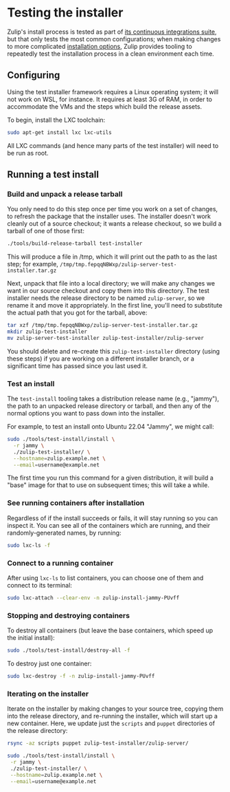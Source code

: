 # Testing the installer

Zulip's install process is tested as part of [its continuous
integrations suite][ci], but that only tests the most common
configurations; when making changes to more complicated [installation
options][installer-docs], Zulip provides tooling to repeatedly test
the installation process in a clean environment each time.

[ci]: https://github.com/zulip/zulip/actions/workflows/production-suite.yml?query=branch%3Amain
[installer-docs]: ../production/install.md

## Configuring

Using the test installer framework requires a Linux operating system;
it will not work on WSL, for instance. It requires at least 3G of
RAM, in order to accommodate the VMs and the steps which build the
release assets.

To begin, install the LXC toolchain:

```bash
sudo apt-get install lxc lxc-utils
```

All LXC commands (and hence many parts of the test installer) will
need to be run as root.

## Running a test install

### Build and unpack a release tarball

You only need to do this step once per time you work on a set of
changes, to refresh the package that the installer uses. The installer
doesn't work cleanly out of a source checkout; it wants a release
checkout, so we build a tarball of one of those first:

```bash
./tools/build-release-tarball test-installer
```

This will produce a file in /tmp, which it will print out the path to
as the last step; for example,
`/tmp/tmp.fepqqNBWxp/zulip-server-test-installer.tar.gz`

Next, unpack that file into a local directory; we will make any
changes we want in our source checkout and copy them into this
directory. The test installer needs the release directory to be named
`zulip-server`, so we rename it and move it appropriately. In the
first line, you'll need to substitute the actual path that you got for
the tarball, above:

```bash
tar xzf /tmp/tmp.fepqqNBWxp/zulip-server-test-installer.tar.gz
mkdir zulip-test-installer
mv zulip-server-test-installer zulip-test-installer/zulip-server
```

You should delete and re-create this `zulip-test-installer` directory
(using these steps) if you are working on a different installer
branch, or a significant time has passed since you last used it.

### Test an install

The `test-install` tooling takes a distribution release name
(e.g., "jammy"), the path to an unpacked release directory
or tarball, and then any of the normal options you want to pass down
into the installer.

For example, to test an install onto Ubuntu 22.04 "Jammy", we might
call:

```bash
sudo ./tools/test-install/install \
  -r jammy \
  ./zulip-test-installer/ \
  --hostname=zulip.example.net \
  --email=username@example.net
```

The first time you run this command for a given distribution, it will
build a "base" image for that to use on subsequent times; this will
take a while.

### See running containers after installation

Regardless of if the install succeeds or fails, it will stay running
so you can inspect it. You can see all of the containers which are
running, and their randomly-generated names, by running:

```bash
sudo lxc-ls -f
```

### Connect to a running container

After using `lxc-ls` to list containers, you can choose one of them
and connect to its terminal:

```bash
sudo lxc-attach --clear-env -n zulip-install-jammy-PUvff
```

### Stopping and destroying containers

To destroy all containers (but leave the base containers, which speed
up the initial install):

```bash
sudo ./tools/test-install/destroy-all -f
```

To destroy just one container:

```bash
sudo lxc-destroy -f -n zulip-install-jammy-PUvff
```

### Iterating on the installer

Iterate on the installer by making changes to your source tree,
copying them into the release directory, and re-running the installer,
which will start up a new container. Here, we update just the
`scripts` and `puppet` directories of the release directory:

```bash
rsync -az scripts puppet zulip-test-installer/zulip-server/

sudo ./tools/test-install/install \
 -r jammy \
 ./zulip-test-installer/ \
 --hostname=zulip.example.net \
 --email=username@example.net
```
